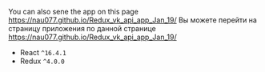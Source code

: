  
You can also sene the app on this page https://nau077.github.io/Redux_vk_api_app_Jan_19/
Вы можете перейти на страницу приложения по данной странице https://nau077.github.io/Redux_vk_api_app_Jan_19/
- React `^16.4.1`
- Redux `^4.0.0`

 
